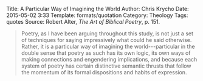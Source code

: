 Title: A Particular Way of Imagining the World
Author: Chris Krycho
Date: 2015-05-02 3:33
Template: formats/quotation
Category: Theology
Tags: quotes
Source: Robert Alter, <cite>The Art of Biblical Poetry</cite>, p. 151.

> Poetry, as I have been arguing throughout this study, is not just a set of
> techniques for saying impressively what could he said otherwise. Rather, it is
> a particular way of imagining the world---particular in the double sense that
> poetry as such has its own logic, its own ways of making connections and
> engendering implications, and because each system of poetry has certain
> distinctive semantic thrusts that follow the momentum of its formal
> dispositions and habits of expression.